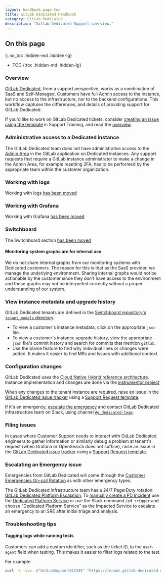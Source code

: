 ```yaml
---
layout: handbook-page-toc
title: GitLab Dedicated Handbook
category: GitLab Dedicated
description: "Gitlab Dedicated Support overview."
---
```


## On this page
{:.no_toc .hidden-md .hidden-lg}

- TOC
{:toc .hidden-md .hidden-lg}

### Overview

[GitLab Dedicated](https://docs.gitlab.com/ee/subscriptions/gitlab_dedicated/), from a support perspective, works as a combination of SaaS and Self-Managed. Customers have full Admin access to the instance, but no access to the infrastructure, nor to the backend configurations. This workflow captures the differences, and details of providing support for GitLab Dedicated.

If you'd like to work on GitLab Dedicated tickets, consider [creating an issue using the template](https://gitlab.com/gitlab-com/support/support-training/-/issues/new?issuable_template=GitLab%20Dedicated) in Support Training, and read the [overview](https://gitlab-com.gitlab.io/gl-infra/gitlab-dedicated/team/).


### Administrative access to a Dedicated instance

The GitLab Dedicated team does not have administrative access to the [Admin Area](https://docs.gitlab.com/ee/user/admin_area/) in the GitLab application on Dedicated instances. Any support requests that require a GitLab instance administrator to make a change in the Admin Area, for example resetting 2FA, has to be performed by the appropriate team within the customer organization.

### Working with logs

Working with logs [has been moved](./dedicated_logs.html)

### Working with Grafana

Working with Grafana [has been moved](./dedicated_instance_health.html)

### Switchboard

The Switchboard section [has been moved](./dedicated_switchboard.html)

#### Monitoring system graphs are for internal use

We do not share internal graphs from our monitoring systems with Dedicated customers. The reason for this is that as the SaaS provider, we manage the underlying environment. Sharing internal graphs would not be actionable by the customer since they don't have access to the environment and these graphs may not be interpreted correctly without a proper understanding of our system.

### View instance metadata and upgrade history

GitLab Dedicated tenants are defined in the
[Switchboard repository's `tenant_models` directory](https://gitlab.com/gitlab-com/gl-infra/gitlab-dedicated/sandbox/switchboard_la/-/tree/main/tenant_models).

- To view a customer's instance metadata, click on the appropriate `json` file.
- To view a customer's instance upgrade history, view the appropriate `json`
  file's commit history and search for commits that mention `gitlab`.
- Use the blame feature to find why individual lines or changes were added.
  It makes it easier to find MRs and Issues with additional context. 

### Configuration changes

GitLab Dedicated uses the [Cloud Native Hybrid reference architecture](https://docs.gitlab.com/ee/administration/reference_architectures/10k_users.html#cloud-native-hybrid-reference-architecture-with-helm-charts-alternative). Instance implementation and changes are done via the [instrumentor project](https://gitlab.com/gitlab-com/gl-infra/gitlab-dedicated/instrumentor)

When any changes to the tenant instance are required, raise an issue in the [GitLab Dedicated issue tracker](https://gitlab.com/gitlab-com/gl-infra/gitlab-dedicated/team/-/issues) using a [Support Request template](https://gitlab.com/gitlab-com/gl-infra/gitlab-dedicated/team/-/issues/new?issuable_template=support_request).

If it's an emergency, [escalate the emergency](#escalating-an-emergency-issue) and contact GitLab Dedicated infrastructure team on Slack, using channel [`#g_dedicated-team`](https://gitlab.slack.com/archives/C025LECQY0M).

### Filing issues

In cases where Customer Support needs to interact with GitLab Dedicated engineers to gather information or similarly debug a problem at tenant's request (when Grafana or OpenSearch does not suffice), raise an issue in the [GitLab Dedicated issue tracker](https://gitlab.com/gitlab-com/gl-infra/gitlab-dedicated/team/-/issues) using a [Support Request template](https://gitlab.com/gitlab-com/gl-infra/gitlab-dedicated/team/-/issues/new?issuable_template=support_request).

### Escalating an Emergency issue

Emergencies from GitLab Dedicated will come through the [Customer Emergencies On-call Rotation](https://about.gitlab.com/handbook/support/workflows/customer_emergencies_workflows.html) as with other emergency types.

The GitLab Dedicated Infrastructure team has a 24/7 PagerDuty rotation: [GitLab Dedicated Platform Escalation](https://gitlab.pagerduty.com/schedules#PE57MNA). To [manually create a PD Incident](https://about.gitlab.com/handbook/support/workflows/support_manager-on-call.html#manually-triggering-a-pagerduty-notification_) use the [Dedicated Platform Service](https://gitlab.pagerduty.com/service-directory/P1H70IW) or use the Slack command `/pd trigger` and choose "Dedicated Platform Service" as the Impacted Service to escalate an emergency to an SRE after initial triage and analysis.

### Troubleshooting tips

#### Tagging logs while running tests

Customers can add a custom identifier, such as the ticket ID, to the `user-agent` field when testing. This makes it easier to filter logs related to the test.

For example:

```bash
curl -k -vvv -A"GitLabSupport012345" "https://tenant.gitlab-dedicated.com/users/sign_in"
```
